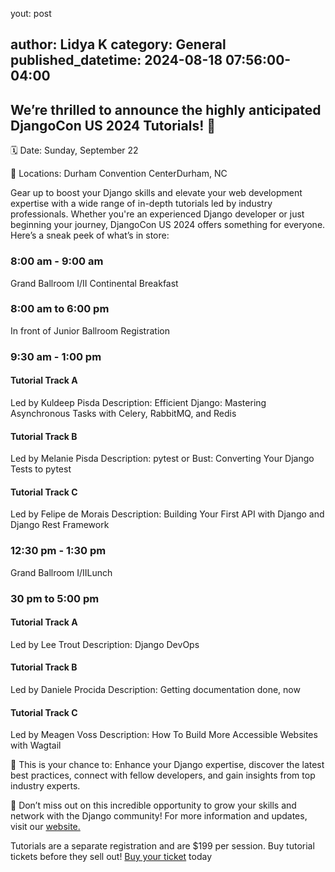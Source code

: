 yout: post

author: Lidya K
category: General
published_datetime: 2024-08-18 07:56:00-04:00
---
## We’re thrilled to announce the highly anticipated DjangoCon US 2024 Tutorials! 🐍

🗓️ Date: Sunday, September 22

📍 Locations: Durham Convention CenterDurham, NC

Gear up to boost your Django skills and elevate your web development expertise with a wide range of in-depth tutorials led by industry professionals. Whether you're an experienced Django developer or just beginning your journey, DjangoCon US 2024 offers something for everyone.
Here’s a sneak peek of what’s in store:

### 8:00 am - 9:00 am

Grand Ballroom I/II Continental Breakfast

### 8:00 am to 6:00 pm

In front of Junior Ballroom Registration

### 9:30 am - 1:00 pm

#### Tutorial Track A

Led by Kuldeep Pisda Description: Efficient Django: Mastering Asynchronous Tasks with Celery, RabbitMQ, and Redis


#### Tutorial Track B

Led by Melanie Pisda Description: pytest or Bust: Converting Your Django Tests to pytest

#### Tutorial Track C

Led by Felipe de Morais Description: Building Your First API with Django and Django Rest Framework

### 12:30 pm - 1:30 pm

Grand Ballroom I/IILunch

### 30 pm to 5:00 pm

#### Tutorial Track A

Led by Lee Trout Description: Django DevOps 

#### Tutorial Track B

Led by Daniele Procida Description: Getting documentation done, now 

#### Tutorial Track C

Led by Meagen Voss Description: How To Build More Accessible Websites with Wagtail 

🎉 This is your chance to: Enhance your Django expertise, discover the latest best practices, connect with fellow developers, and gain insights from top industry experts.

🚀 Don’t miss out on this incredible opportunity to grow your skills and network with the Django community!
For more information and updates, visit our [website.](https://2024.djangocon.us)

Tutorials are a separate registration and are $199 per session. Buy tutorial tickets before they sell out! [Buy your ticket](https://ti.to/defna/djangocon-us-2024) today
